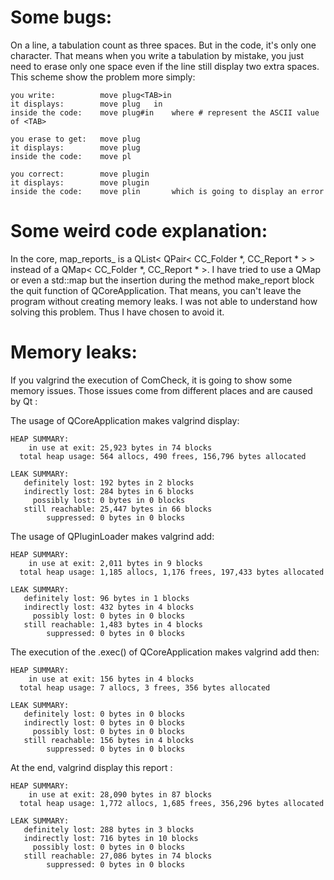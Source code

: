 # Some bugs:

On a line, a tabulation count as three spaces. But in the code, it's only one character.
That means when you write a tabulation by mistake, you just need to erase only one space
even if the line still display two extra spaces. This scheme show the problem more simply:

    you write:          move plug<TAB>in
    it displays:        move plug   in
    inside the code:    move plug#in    where # represent the ASCII value of <TAB>

    you erase to get:   move plug
    it displays:        move plug
    inside the code:    move pl

    you correct:        move plugin
    it displays:        move plugin
    inside the code:    move plin       which is going to display an error

# Some weird code explanation:

In the core, map_reports_ is a QList< QPair< CC_Folder *, CC_Report * > > instead of a
QMap< CC_Folder *, CC_Report * >. I have tried to use a QMap or even a std::map but the
insertion during the method make_report block the quit function of QCoreApplication.
That means, you can't leave the program without creating memory leaks. I was not able to
understand how solving this problem. Thus I have chosen to avoid it.

# Memory leaks:

If you valgrind the execution of ComCheck, it is going to show some memory issues. Those
issues come from different places and are caused by Qt :

The usage of QCoreApplication makes valgrind display:

    HEAP SUMMARY:
        in use at exit: 25,923 bytes in 74 blocks
      total heap usage: 564 allocs, 490 frees, 156,796 bytes allocated

    LEAK SUMMARY:
       definitely lost: 192 bytes in 2 blocks
       indirectly lost: 284 bytes in 6 blocks
         possibly lost: 0 bytes in 0 blocks
       still reachable: 25,447 bytes in 66 blocks
            suppressed: 0 bytes in 0 blocks

The usage of QPluginLoader makes valgrind add:

    HEAP SUMMARY:
        in use at exit: 2,011 bytes in 9 blocks
      total heap usage: 1,185 allocs, 1,176 frees, 197,433 bytes allocated

    LEAK SUMMARY:
       definitely lost: 96 bytes in 1 blocks
       indirectly lost: 432 bytes in 4 blocks
         possibly lost: 0 bytes in 0 blocks
       still reachable: 1,483 bytes in 4 blocks
            suppressed: 0 bytes in 0 blocks

The execution of the .exec() of QCoreApplication makes valgrind add then:

    HEAP SUMMARY:
        in use at exit: 156 bytes in 4 blocks
      total heap usage: 7 allocs, 3 frees, 356 bytes allocated

    LEAK SUMMARY:
       definitely lost: 0 bytes in 0 blocks
       indirectly lost: 0 bytes in 0 blocks
         possibly lost: 0 bytes in 0 blocks
       still reachable: 156 bytes in 4 blocks
            suppressed: 0 bytes in 0 blocks

At the end, valgrind display this report :

    HEAP SUMMARY:
        in use at exit: 28,090 bytes in 87 blocks
      total heap usage: 1,772 allocs, 1,685 frees, 356,296 bytes allocated

    LEAK SUMMARY:
       definitely lost: 288 bytes in 3 blocks
       indirectly lost: 716 bytes in 10 blocks
         possibly lost: 0 bytes in 0 blocks
       still reachable: 27,086 bytes in 74 blocks
            suppressed: 0 bytes in 0 blocks
